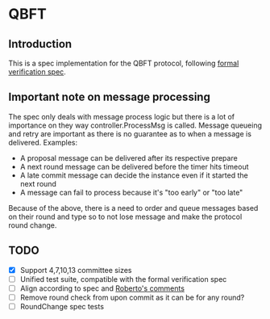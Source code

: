 
# QBFT

## Introduction
This is a spec implementation for the QBFT protocol, following [formal verification spec](https://entethalliance.github.io/client-spec/qbft_spec.html#dfn-qbftspecification).

## Important note on message processing
The spec only deals with message process logic but there is a lot of importance on they way controller.ProcessMsg is called.
Message queueing and retry are important as there is no guarantee as to when a message is delivered.
Examples:
* A proposal message can be delivered after its respective prepare
* A next round message can be delivered before the timer hits timeout
* A late commit message can decide the instance even if it started the next round
* A message can fail to process because it's "too early" or "too late"

Because of the above, there is a need to order and queue messages based on their round and type so to not lose message and make the protocol round change.

## TODO
- [X] Support 4,7,10,13 committee sizes
- [ ] Unified test suite, compatible with the formal verification spec
- [ ] Align according to spec and [Roberto's comments](./roberto_comments)
- [ ] Remove round check from upon commit as it can be for any round?
- [ ] RoundChange spec tests